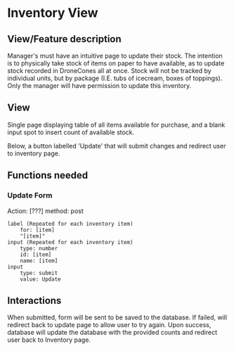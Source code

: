 # Inventory View

## View/Feature description

Manager's must have an intuitive page to update their stock. The intention is to physically take stock of items on paper to have available, as to update stock recorded in DroneCones all at once. Stock will not be tracked by individual units, but by package (I.E. tubs of icecream, boxes of toppings). Only the manager will have permission to update this inventory.

## View

Single page displaying table of all items available for purchase, and a blank input spot to insert count of available stock.

Below, a button labelled 'Update' that will submit changes and redirect user to inventory page.

## Functions needed

### Update Form

Action: [???]
    method: post

    label (Repeated for each inventory item)
        for: [item]
        "[item]"
    input (Repeated for each inventory item)
        type: number
        id: [item]
        name: [item]
    input
        type: submit
        value: Update

## Interactions

When submitted, form will be sent to be saved to the database. If failed, will redirect back to update page to allow user to try again. Upon success, database will update the database with the provided counts and redirect user back to Inventory page.